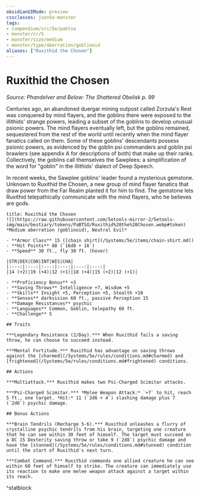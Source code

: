 ```yaml
---
obsidianUIMode: preview
cssclasses: json5e-monster
tags:
- compendium/src/5e/pabtso
- monster/cr/5
- monster/size/medium
- monster/type/aberration/goblinoid
aliases: ["Ruxithid the Chosen"]
---
```

# Ruxithid the Chosen
*Source: Phandelver and Below: The Shattered Obelisk p. 99*  

Centuries ago, an abandoned duergar mining outpost called Zorzula's Rest was conquered by mind flayers, and the goblins there were exposed to the illithids' strange powers, leading a subset of the goblins to develop unusual psionic powers. The mind flayers eventually left, but the goblins remained, sequestered from the rest of the world until recently when the mind flayer fanatics called on them. Some of these goblins' descendants possess psionic powers, as evidenced by the goblin psi commanders and goblin psi brawlers (see appendix A for descriptions of both) that make up their ranks. Collectively, the goblins call themselves the Sawplees: a simplification of the word for "goblin" in the illithids' dialect of Deep Speech.

In recent weeks, the Sawplee goblins' leader found a mysterious gemstone. Unknown to Ruxithid the Chosen, a new group of mind flayer fanatics that draw power from the Far Realm planted it for him to find. The gemstone lets Ruxithid telepathically communicate with the mind flayers, who he believes are gods.

```ad-statblock
title: Ruxithid the Chosen
![](https://raw.githubusercontent.com/5etools-mirror-2/5etools-img/main/bestiary/tokens/PaBTSO/Ruxithid%20the%20Chosen.webp#token)
*Medium aberration (goblinoid), Neutral Evil*

- **Armor Class** 15 ([chain shirt](/Systems/5e/items/chain-shirt.md))
- **Hit Points** 88 (`16d8 + 16`)
- **Speed** 30 ft., fly 30 ft. (hover)

|STR|DEX|CON|INT|WIS|CHA|
|:---:|:---:|:---:|:---:|:---:|:---:|
|14 (+2)|19 (+4)|12 (+1)|18 (+4)|15 (+2)|12 (+1)|

- **Proficiency Bonus** +3
- **Saving Throws** Intelligence +7, Wisdom +5
- **Skills** Insight +5, Perception +5, Stealth +10
- **Senses** darkvision 60 ft., passive Perception 15
- **Damage Resistances** psychic
- **Languages** Common, Goblin, telepathy 60 ft.
- **Challenge** 5

## Traits

***Legendary Resistance (2/Day).*** When Ruxithid fails a saving throw, he can choose to succeed instead.

***Mental Fortitude.*** Ruxithid has advantage on saving throws against the [charmed](/Systems/5e/rules/conditions.md#charmed) and [frightened](/Systems/5e/rules/conditions.md#frightened) conditions.

## Actions

***Multiattack.*** Ruxithid makes two Psi-Charged Scimitar attacks.

***Psi-Charged Scimitar.*** *Melee Weapon Attack:* `+7` to hit, reach 5 ft., one target. *Hit:* 11 (`2d6 + 4`) slashing damage plus 7 (`2d6`) psychic damage.

## Bonus Actions

***Brain Tendrils (Recharge 5-6).*** Ruxithid unleashes a flurry of crystalline psychic tendrils from his brain, targeting one creature that he can see within 30 feet of himself. The target must succeed on a DC 15 Dexterity saving throw or take 9 (`2d8`) psychic damage and have the [stunned](/Systems/5e/rules/conditions.md#stunned) condition until the start of Ruxithid's next turn.

***Combat Command.*** Ruxithid commands one allied creature he can see within 60 feet of himself to strike. The creature can immediately use its reaction to make one melee weapon attack against a target within its reach.
```
^statblock